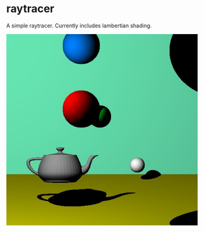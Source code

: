 # raytracer
A simple raytracer. Currently includes lambertian shading.

![Sample output](color_img.jpg)
